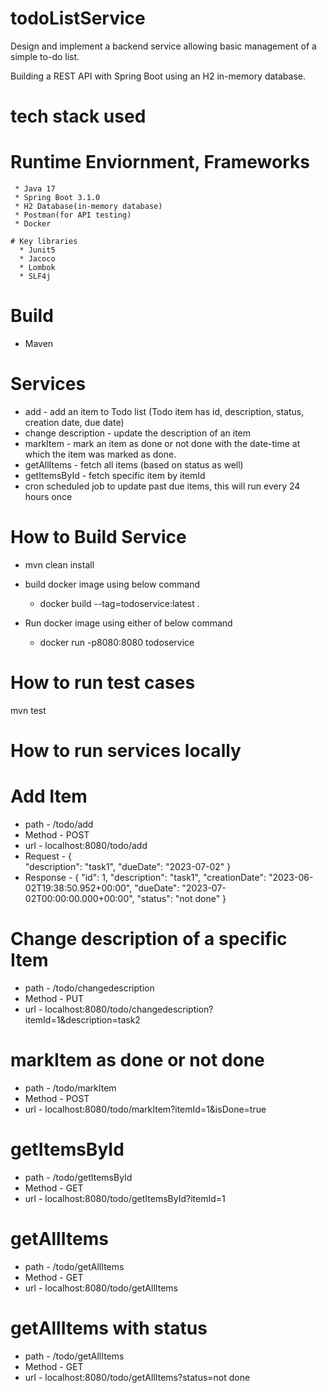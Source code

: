 # todoListService

Design and implement a backend service allowing basic management of a simple to-do list.

Building a REST API with Spring Boot using an H2 in-memory database.

# tech stack used

   # Runtime Enviornment, Frameworks
  
     * Java 17
     * Spring Boot 3.1.0 
     * H2 Database(in-memory database)
     * Postman(for API testing)
     * Docker
	 
	# Key libraries
      * Junit5
      * Jacoco
      * Lombok
      * SLF4j


# Build
* Maven

# Services
* add - add an item to Todo list (Todo item has id, description, status, creation date, due date)
* change description - update the description of an item
* markItem - mark an item as done or not done with the date-time at which the item was marked as done.
* getAllItems - fetch all items (based on status as well)
* getItemsById - fetch specific item by itemId
* cron scheduled job to update past due items, this will run every 24 hours once

# How to Build Service

* mvn clean install

* build docker image using below command
  * docker build --tag=todoservice:latest .
  
* Run docker image using either of below command
  
  * docker run -p8080:8080 todoservice

# How to run test cases

mvn test

# How to run services locally

# Add Item
* path -  /todo/add
* Method - POST
* url - localhost:8080/todo/add
* Request - 
   {         
       "description": "task1",
       "dueDate": "2023-07-02"
   }          
* Response - 
  {
      "id": 1,
      "description": "task1",
      "creationDate": "2023-06-02T19:38:50.952+00:00",
      "dueDate": "2023-07-02T00:00:00.000+00:00",
      "status": "not done"
  }

# Change description of a specific Item

* path -  /todo/changedescription
* Method - PUT
* url - localhost:8080/todo/changedescription?itemId=1&description=task2

# markItem as done or not done

* path -  /todo/markItem
* Method - POST
* url - localhost:8080/todo/markItem?itemId=1&isDone=true

# getItemsById

* path -  /todo/getItemsById
* Method - GET
* url - localhost:8080/todo/getItemsById?itemId=1

# getAllItems

* path -  /todo/getAllItems
* Method - GET
* url - localhost:8080/todo/getAllItems

# getAllItems with status

* path -  /todo/getAllItems
* Method - GET
* url - localhost:8080/todo/getAllItems?status=not done

